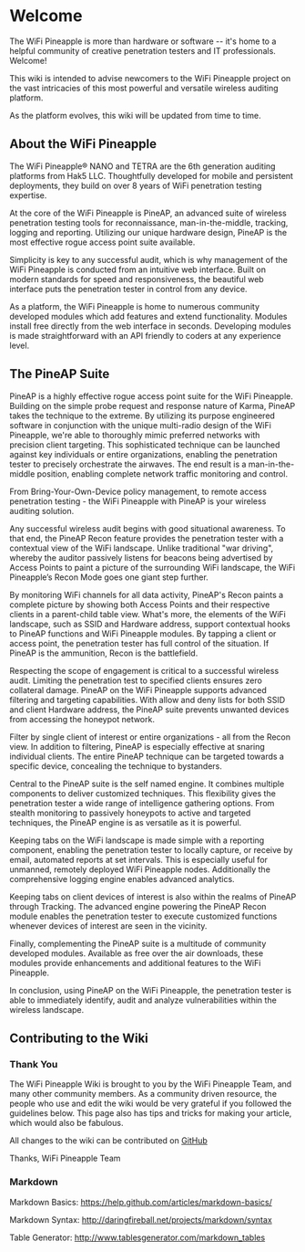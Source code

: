# Welcome

The WiFi Pineapple is more than hardware or software -- it's home to a helpful community of creative penetration testers and IT professionals. Welcome!

This wiki is intended to advise newcomers to the WiFi Pineapple project on the vast intricacies of this most powerful and versatile wireless auditing platform. 

As the platform evolves, this wiki will be updated from time to time.

## About the WiFi Pineapple

The WiFi Pineapple® NANO and TETRA are the 6th generation auditing platforms from Hak5 LLC. Thoughtfully developed for mobile and persistent deployments, they build on over 8 years of WiFi penetration testing expertise.

At the core of the WiFi Pineapple is PineAP, an advanced suite of wireless penetration testing tools for reconnaissance, man-in-the-middle, tracking, logging and reporting. Utilizing our unique hardware design, PineAP is the most effective rogue access point suite available.

Simplicity is key to any successful audit, which is why management of the WiFi Pineapple is conducted from an intuitive web interface. Built on modern standards for speed and responsiveness, the beautiful web interface puts the penetration tester in control from any device.

As a platform, the WiFi Pineapple is home to numerous community developed modules which add features and extend functionality. Modules install free directly from the web interface in seconds. Developing modules is made straightforward with an API friendly to coders at any experience level.

## The PineAP Suite

PineAP is a highly effective rogue access point suite for the WiFi Pineapple. Building on the simple probe request and response nature of Karma, PineAP takes the technique to the extreme. By utilizing its purpose engineered software in conjunction with the unique multi-radio design of the WiFi Pineapple, we're able to thoroughly mimic preferred networks with precision client targeting. This sophisticated technique can be launched against key individuals or entire organizations, enabling the penetration tester to precisely orchestrate the airwaves. The end result is a man-in-the-middle position, enabling complete network traffic monitoring and control.

From Bring-Your-Own-Device policy management, to remote access penetration testing - the WiFi Pineapple with PineAP is your wireless auditing solution.

Any successful wireless audit begins with good situational awareness. To that end, the PineAP Recon feature provides the penetration tester with a contextual view of the WiFi landscape. Unlike traditional "war driving", whereby the auditor passively listens for beacons being advertised by Access Points to paint a picture of the surrounding WiFi landscape, the WiFi Pineapple’s Recon Mode goes one giant step further.

By monitoring WiFi channels for all data activity, PineAP's Recon paints a complete picture by showing both Access Points and their respective clients in a parent-child table view. What's more, the elements of the WiFi landscape, such as SSID and Hardware address, support contextual hooks to PineAP functions and WiFi Pineapple modules. By tapping a client or access point, the penetration tester has full control of the situation. If PineAP is the ammunition, Recon is the battlefield.

Respecting the scope of engagement is critical to a successful wireless audit. Limiting the penetration test to specified clients ensures zero collateral damage. PineAP on the WiFi Pineapple supports advanced filtering and targeting capabilities. With allow and deny lists for both SSID and client Hardware address, the PineAP suite prevents unwanted devices from accessing the honeypot network.

Filter by single client of interest or entire organizations - all from the Recon view. In addition to filtering, PineAP is especially effective at snaring individual clients. The entire PineAP technique can be targeted towards a specific device, concealing the technique to bystanders.

Central to the PineAP suite is the self named engine. It combines multiple components to deliver customized techniques. This flexibility gives the penetration tester a wide range of intelligence gathering options. From stealth monitoring to passively honeypots to active and targeted techniques, the PineAP engine is as versatile as it is powerful.

Keeping tabs on the WiFi landscape is made simple with a reporting component, enabling the penetration tester to locally capture, or receive by email, automated reports at set intervals. This is especially useful for unmanned, remotely deployed WiFi Pineapple nodes. Additionally the comprehensive logging engine enables advanced analytics.

Keeping tabs on client devices of interest is also within the realms of PineAP through Tracking. The advanced engine powering the PineAP Recon module enables the penetration tester to execute customized functions whenever devices of interest are seen in the vicinity.

Finally, complementing the PineAP suite is a multitude of community developed modules. Available as free over the air downloads, these modules provide enhancements and additional features to the WiFi Pineapple.

In conclusion, using PineAP on the WiFi Pineapple, the penetration tester is able to immediately identify, audit and analyze vulnerabilities within the wireless landscape.

## Contributing to the Wiki

### Thank You
The WiFi Pineapple Wiki is brought to you by the WiFi Pineapple Team, and many other community members. As a community driven resource, the people who use and edit the wiki would be very grateful if you followed the guidelines below. This page also has tips and tricks for making your article, which would also be fabulous.

All changes to the wiki can be contributed on [GitHub](https://github.com/xchwarze/wifi-pineapple-community/tree/main/docs)

Thanks,
WiFi Pineapple Team


### Markdown
Markdown Basics: https://help.github.com/articles/markdown-basics/

Markdown Syntax: http://daringfireball.net/projects/markdown/syntax

Table Generator: http://www.tablesgenerator.com/markdown_tables
